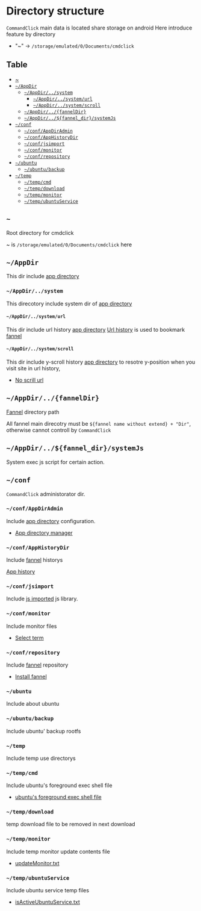 # Directory structure

`CommandClick` main data is located share storage on android
Here introduce feature by directory 

- "~" -> `/storage/emulated/0/Documents/cmdclick`


Table
-----------------
* [~](#root_dir_path)
* [`~/AppDir`](#app_dir)
  * [`~/AppDir/../system`](#app_dir_system_dir)
    * [`~/AppDir/../system/url`](#app_dir_system_dir_url_dir)
    * [`~/AppDir/../system/scroll`](#app_dir_system_dir_scroll_dir)
  * [`~/AppDir/../{fannelDir}`](#fannel_dir)
  * [`~/AppDir/../${fannel_dir}/systemJs`](#system_js")
* [`~/conf`](#conf)  
  * [`~/conf/AppDirAdmin`](#conf_app_dir_admin)
  * [`~/conf/AppHistoryDir`](#conf_app_history_dir)
  * [`~/conf/jsimport`](#conf_jsimport)
  * [`~/conf/monitor`](#conf_monitor)
  * [`~/conf/repository`](#conf_repository)
* [`~/ubuntu`](#ubuntu)  
  * [`~/ubuntu/backup`](#ubuntu_backup)  
* [`~/temp`](#temp)
  * [`~/temp/cmd`](#temp_cmd)
  * [`~/temp/download`](#temp_download)
  * [`~/temp/monitor`](#temp_monitor)
  * [`~/temp/ubuntuService`](#temp_ubuntu_service)


## `~` <a id="root_dir_path"></a>

Root directory for cmdclick

~ is `/storage/emulated/0/Documents/cmdclick` here


## `~/AppDir` <a id="app_dir"></a>

This dir include [app directory](https://github.com/puutaro/CommandClick/blob/master/md/developer/glossary.md#app-directory)

### `~/AppDir/../system` <a id="app_dir_system_dir"></a>

This direcotory include system dir of [app directory](https://github.com/puutaro/CommandClick/blob/master/md/developer/glossary.md#app-directory)

#### `~/AppDir/../system/url` <a id="app_dir_system_dir_url_dir"></a>

This dir include url history [app directory](https://github.com/puutaro/CommandClick/blob/master/md/developer/glossary.md#app-directory)
[Url history](https://github.com/puutaro/CommandClick/blob/master/USAGE.md#url-history) is used to bookmark [fannel](https://github.com/puutaro/CommandClick/blob/master/md/developer/glossary.md#fannel)

#### `~/AppDir/../system/scroll` <a id="app_dir_system_dir_scroll_dir"></a>

This dir include y-scroll history [app directory](https://github.com/puutaro/CommandClick/blob/master/md/developer/glossary.md#app-directory)
to resotre y-position when you visit site in url history, 

- [No scrill url](https://github.com/puutaro/CommandClick/blob/master/USAGE.md#no-scroll-save-url)

## `~/AppDir/../{fannelDir}`  <a id="fannel_dir"></a>

[Fannel](https://github.com/puutaro/CommandClick/blob/master/md/developer/js_pre_reserved_word.md) directory path

All fannel main direcotry must be `${fannel name without extend} + "Dir"`, otherwise cannot controll by `CommandClick`

## `~/AppDir/../${fannel_dir}/systemJs` <a id="system_js"></a>

System exec js script for certain action.  

## `~/conf` <a id="conf"></a>

`CommandClick` administorator dir.

### `~/conf/AppDirAdmin` <a id="conf_app_dir_admin"></a>

Include [app directory](https://github.com/puutaro/CommandClick/blob/master/md/developer/glossary.md#app-directory) configuration.

- [App directory manager](https://github.com/puutaro/CommandClick/blob/master/USAGE.md#change-app-dir)

### `~/conf/AppHistoryDir` <a id="conf_app_history_dir"></a>

Include [fannel](https://github.com/puutaro/CommandClick/blob/master/md/developer/glossary.md#fannel) historys

[App history](https://github.com/puutaro/CommandClick/blob/master/USAGE.md#history)

### `~/conf/jsimport` <a id="conf_jsimport"></a>

Include [js imported](https://github.com/puutaro/CommandClick/blob/master/DEVELOPER.md#import-library) js library.

### `~/conf/monitor` <a id="conf_monitor"></a>

Include monitor files

- [Select term](https://github.com/puutaro/CommandClick/blob/master/USAGE.md#select-term)

### `~/conf/repository` <a id="conf_repository"></a>

Include [fannel](https://github.com/puutaro/CommandClick/blob/master/md/developer/glossary.md#fannel) repository

- [Install fannel](https://github.com/puutaro/CommandClick/blob/master/USAGE.md#install-fannel)

### `~/ubuntu` <a id="ubuntu"></a>

Include about ubuntu

### `~/ubuntu/backup` <a id="ubuntu_backup"></a>

Include ubuntu' backup rootfs

### `~/temp` <a id="temp"></a> 

Include temp use directorys

### `~/temp/cmd` <a id="temp_cmd"></a> 

Include ubuntu's foreground exec shell file

- [ubuntu's foreground exec shell file](https://github.com/puutaro/CommandClick/blob/master/md/developer/FileApis.md#foreground_cmd_script)  

### `~/temp/download` <a id="temp_download"></a> 

temp download file to be removed in next download


### `~/temp/monitor` <a id="temp_monitor"></a>  

Include temp monitor update contents file 

- [updateMonitor.txt](https://github.com/puutaro/CommandClick/blob/master/md/developer/FileApis.md#update_monitor)

### `~/temp/ubuntuService` <a id="temp_ubuntu_service"></a>  

Include ubuntu service temp files 

- [isActiveUbuntuService.txt](https://github.com/puutaro/CommandClick/blob/master/md/developer/FileApis.md#is_active_ubuntu_service)

